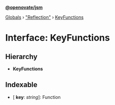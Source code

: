 **[@openovate/jsm](../README.md)**

[Globals](../globals.md) › [&quot;Reflection&quot;](../modules/_reflection_.md) › [KeyFunctions](_reflection_.keyfunctions.md)

# Interface: KeyFunctions

## Hierarchy

* **KeyFunctions**

## Indexable

* \[ **key**: *string*\]: Function